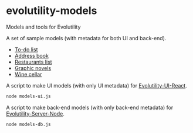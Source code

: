 # evolutility-models

Models and tools for Evolutility 

A set of sample models (with metadata for both UI and back-end).

- [To-do list](https://github.com/evoluteur/evolutility-models/blob/master/models/todo.js)
- [Address book](https://github.com/evoluteur/evolutility-models/blob/master/models/contact.js)
- [Restaurants list](https://github.com/evoluteur/evolutility-models/blob/master/models/restaurant.js)
- [Graphic novels](https://github.com/evoluteur/evolutility-models/blob/master/models/comics.js)
- [Wine cellar](https://github.com/evoluteur/evolutility-models/blob/master/models/winecellar.js)




A script to make UI models (with only UI metadata) for [Evolutility-UI-React](https://github.com/evoluteur/evolutility-ui-react).

```bash
node models-ui.js

```


A script to make back-end models (with only back-end metadata) for [Evolutility-Server-Node](https://github.com/evoluteur/evolutility-server-node).

```bash
node models-db.js

```

